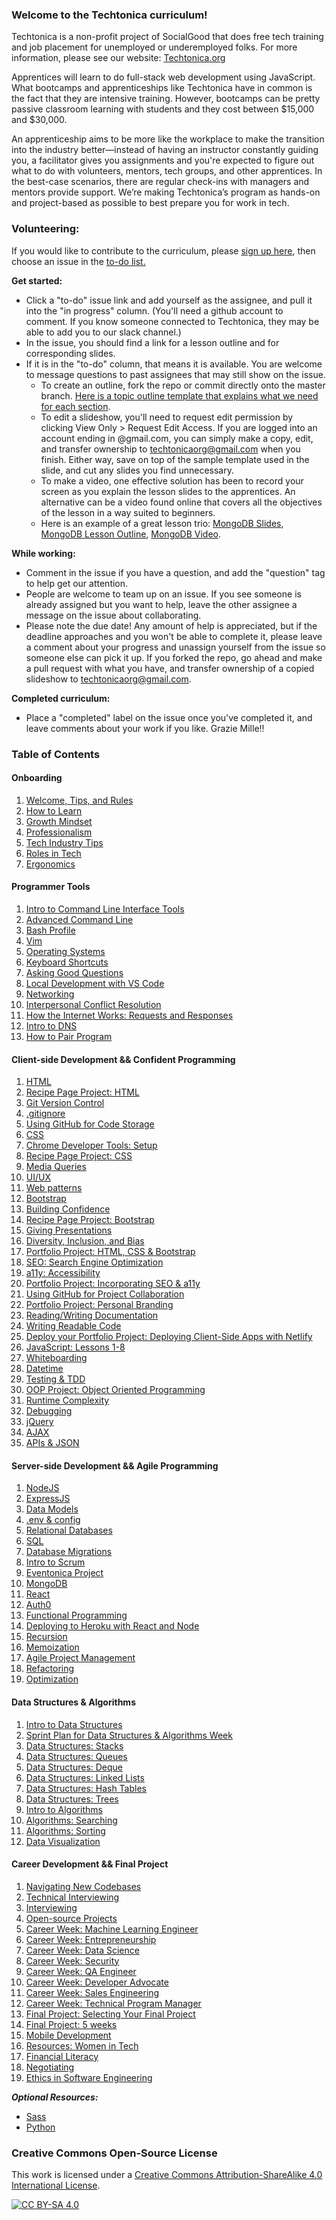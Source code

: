 ### Welcome to the Techtonica curriculum!

Techtonica is a non-profit project of SocialGood that does free tech training and job placement for unemployed or underemployed folks. For more information, please see our website: [Techtonica.org](http://techtonica.org)

Apprentices will learn to do full-stack web development using JavaScript. What bootcamps and apprenticeships like Techtonica have in common is the fact that they are intensive training. However, bootcamps can be pretty passive classroom learning with students and they cost between $15,000 and $30,000.

An apprenticeship aims to be more like the workplace to make the transition into the industry better—instead of having an instructor constantly guiding you, a facilitator gives you assignments and you're expected to figure out what to do with volunteers, mentors, tech groups, and other apprentices. In the best-case scenarios, there are regular check-ins with managers and mentors provide support. We’re making Techtonica’s program as hands-on and project-based as possible to best prepare you for work in tech.

### Volunteering:

If you would like to contribute to the curriculum, please [sign up here](https://docs.google.com/forms/d/e/1FAIpQLSeW0mo-Dpsig70374UEPvzexpas-31Ost_HsFwm0kjNOxtbtg/viewform?c=0&w=1), then choose an issue in the [to-do list.](https://github.com/Techtonica/curriculum/projects/2)

**Get started:**
- Click a "to-do" issue link and add yourself as the assignee, and pull it into the "in progress" column. (You'll need a github account to comment. If you know someone connected to Techtonica, they may be able to add you to our slack channel.)
- In the issue, you should find a link for a lesson outline and for corresponding slides.
- If it is in the "to-do" column, that means it is available. You are welcome to message questions to past assignees that may still show on the issue.
    - To create an outline, fork the repo or commit directly onto the master branch.  [Here is a topic outline template that explains what we need for each section](https://github.com/Techtonica/curriculum/blob/master/_templates/topic-outline.md).
    - To edit a slideshow, you'll need to request edit permission by clicking View Only > Request Edit Access. If you are logged into an account ending in @gmail.com, you can simply make a copy, edit, and transfer ownership to techtonicaorg@gmail.com when you finish. Either way, save on top of the sample template used in the slide, and cut any slides you find unnecessary.
    - To make a video, one effective solution has been to record your screen as you explain the lesson slides to the apprentices. An alternative can be a video found online that covers all the objectives of the lesson in a way suited to beginners.
    - Here is an example of a great lesson trio: [MongoDB Slides](https://docs.google.com/presentation/d/1BvO6PrSpulHVSDNOkMaDZM-V7McmheLgm0Lg2PFae7k/edit#slide=id.p), [MongoDB Lesson Outline](https://github.com/Techtonica/curriculum/blob/master/databases/mongo-db.md), [MongoDB Video](https://drive.google.com/file/d/1022MSkPjfRyGAUQa2I-pQltpUn4Q1NJc/view).

**While working:**
- Comment in the issue if you have a question, and add the "question" tag to help get our attention.
- People are welcome to team up on an issue.  If you see someone is already assigned but you want to help, leave the other assignee a message on the issue about collaborating.
- Please note the due date! Any amount of help is appreciated, but if the deadline approaches and you won't be able to complete it, please leave a comment about your progress and unassign yourself from the issue so someone else can pick it up. If you forked the repo, go ahead and make a pull request with what you have, and transfer ownership of a copied slideshow to techtonicaorg@gmail.com.

**Completed curriculum:**
- Place a "completed" label on the issue once you've completed it, and leave comments about your work if you like. Grazie Mille!!

### Table of Contents

#### Onboarding
1. [Welcome, Tips, and Rules](/welcome-tips-rules/tech-industry-tips.md)
1. [How to Learn](/learning-to-learn/learning-to-learn.md)
1. [Growth Mindset](/growth-mindset/YCLA_LessonPlan_v10.pdf)
1. [Professionalism](/professionalism/professionalism.md)
1. [Tech Industry Tips](/welcome-tips-rules/tech-industry-tips.md)
1. [Roles in Tech](/roles-in-tech/roles-in-tech.md)
1. [Ergonomics](/ergonomics/ergonomics.md)

#### Programmer Tools
1. [Intro to Command Line Interface Tools](/command-line/command-line-interface.md)
1. [Advanced Command Line](/command-line/command-line-advanced.md)
1. [Bash Profile](/command-line/dot-profile.md)
1. [Vim](/command-line/vim.md)
1. [Operating Systems](/operating-systems/operating-systems.md)
1. [Keyboard Shortcuts](/command-line/keyboard-shortcuts.md)
1. [Asking Good Questions](/asking-good-questions/asking-good-questions.md)
1. [Local Development with VS Code](/vs-code/vscode.md)
1. [Networking](/networking/networking.md)
1. [Interpersonal Conflict Resolution](/conflict-resolution/conflict-resolution.md)
1. [How the Internet Works: Requests and Responses](requests-and-responses/requests-and-responses.md)
1. [Intro to DNS](requests-and-responses/intro-to-dns-ip.md)
1. [How to Pair Program](/pair-programming/pair-programming.md)

#### Client-side Development && Confident Programming
1. [HTML](/html/html.md)
1. [Recipe Page Project: HTML](/projects/recipe-page/phase-1-html-prompt.md)
1. [Git Version Control](/git-version-control/git-version-control.md)
1. [.gitignore](/git-version-control/gitignore.md)
1. [Using GitHub for Code Storage](/github-code-storage/github-storage.md)
1. [CSS](/css/css.md)
1. [Chrome Developer Tools: Setup](/chrome-developer-tools/chrome-developer-tools.md)
1. [Recipe Page Project: CSS](/projects/recipe-page/phase-2-css-prompt.md)
1. [Media Queries](/css/media-queries.md)
1. [UI/UX](/ui-ux-design/ui-ux-design.md)
1. [Web patterns](/web-patterns/web-patterns.md)
1. [Bootstrap](/bootstrap/bootstrap.md)
1. [Building Confidence](/professionalism/building-confidence.md)
1. [Recipe Page Project: Bootstrap](/projects/recipe-page/phase-3-bootstrap-prompt.md)
1. [Giving Presentations](giving-presentations/giving-presentations.md)
1. [Diversity, Inclusion, and Bias](/diversity-inclusion-bias/inclusion.md)
1. [Portfolio Project: HTML, CSS & Bootstrap](/projects/portfolio/portfolio-webpage-1.md)
1. [SEO: Search Engine Optimization](/seo/seo.md)
1. [a11y: Accessibility](/accessibility/accessibility.md)
1. [Portfolio Project: Incorporating SEO & a11y](/projects/portfolio/portfolio-webpage-2.md)
1. [Using GitHub for Project Collaboration](/github-collaboration/github-collaboration.md)
1. [Portfolio Project: Personal Branding](/personal-brand/personal-branding.md)
1. [Reading/Writing Documentation](/reading-and-writing-documentation/documentation.md)
1. [Writing Readable Code](/writing-readable-code/writing-readable-code.md)
1. [Deploy your Portfolio Project: Deploying Client-Side Apps with Netlify](/deploying/deploying-1-personal-site.md)
1. [JavaScript: Lessons 1-8](/javascript)
1. [Whiteboarding](/interviewing/whiteboarding.md)
1. [Datetime](/datetime/datetime.md)
1. [Testing & TDD](/testing-and-tdd/testing-and-tdd.md)
1. [OOP Project: Object Oriented Programming](/object-oriented-programming)
1. [Runtime Complexity](/runtime-complexity/runtime-complexity.md)
1. [Debugging](/debugging/debugging.md)
1. [jQuery](/jquery/jquery.md)
1. [AJAX](/ajax/ajax.md)
1. [APIs & JSON](/api/apis-and-json.md)

#### Server-side Development && Agile Programming
1. [NodeJS](/node-js/node-js.md)
1. [ExpressJS](/express-js/express.md)
1. [Data Models](databases/data-models.md)
1. [.env & config](/command-line/env.md)
1. [Relational Databases](/databases/relational-databases.md)
1. [SQL](/databases/sql.md)
1. [Database Migrations](/databases/database-migrations.md)
1. [Intro to Scrum](/agile-development/scrum.md)
1. [Eventonica Project](/projects/eventonica-project.md)
1. [MongoDB](/databases/mongo-db.md)
1. [React](/react-js/react.md)
1. [Auth0](/oauth/o-auth.md)
1. [Functional Programming](/functional-programming/FP.md)
1. [Deploying to Heroku with React and Node](/deploying/deploying.md)
1. [Recursion](/recursion/recursion.md)
1. [Memoization](/runtime-complexity/memoization.md)
1. [Agile Project Management](/agile-development/intro-to-agile.md)
1. [Refactoring](/refactoring/refactoring.md)
1. [Optimization](/optimization/optimization.md)

#### Data Structures & Algorithms
1. [Intro to Data Structures](/data-structures/intro-to-data-structures.md)
1. [Sprint Plan for Data Structures & Algorithms Week](/projects/data-structures-algorithms-sprint.md)
1. [Data Structures: Stacks](/data-structures/stack.md)
1. [Data Structures: Queues](/data-structures/queues.md)
1. [Data Structures: Deque](/data-structures/deque.md)
1. [Data Structures: Linked Lists](/data-structures/linked-lists.md)
1. [Data Structures: Hash Tables](/data-structures/hash-tables.md)
1. [Data Structures: Trees](/data-structures/trees.md)
1. [Intro to Algorithms](/algorithms/intro-to-algorithms.md)
1. [Algorithms: Searching](/algorithms/searching.md)
1. [Algorithms: Sorting](/algorithms/sorting.md)
1. [Data Visualization](/data-visualization/data-visualization.md)

#### Career Development && Final Project
1. [Navigating New Codebases](/navigating-new-codebases/navigating-new-codebases.md)
1. [Technical Interviewing](/interviewing/technical-interviewing.md)
1. [Interviewing](/interviewing/non-technical-interviewing.md)
1. [Open-source Projects](/open-source/open-source.md)
1. [Career Week: Machine Learning Engineer](/roles-in-tech/machine-learning.md)
1. [Career Week: Entrepreneurship](/roles-in-tech/entrepreneurship.md)
1. [Career Week: Data Science](/roles-in-tech/data-science.md)
1. [Career Week: Security](/roles-in-tech/security.md)
1. [Career Week: QA Engineer](/roles-in-tech/qa.md)
1. [Career Week: Developer Advocate](/roles-in-tech/developer-advocate.md)
1. [Career Week: Sales Engineering](/roles-in-tech/sales-engineering)
1. [Career Week: Technical Program Manager](/roles-in-tech/technical-program-manager.md)
1. [Final Project: Selecting Your Final Project](/projects/final-project/selecting-your-project.md)
1. [Final Project: 5 weeks](/projects/final-project/final-project.md)
1. [Mobile Development](/mobile-development/mobile-development.md)
1. [Resources: Women in Tech](/women-in-tech-resources/resources-list.md)
1. [Financial Literacy](/financial-literacy/financial-literacy.md)
1. [Negotiating](/interviewing/negotiating.md)
1. [Ethics in Software Engineering](/ethics/ethics.md)


***Optional Resources:***
- [Sass](/sass/sass.md)
- [Python](/python/python.md)


### Creative Commons Open-Source License
This work is licensed under a [Creative Commons Attribution-ShareAlike 4.0 International License](https://creativecommons.org/licenses/by-sa/4.0/legalcode).

[![CC BY-SA 4.0](https://i.creativecommons.org/l/by-sa/4.0/88x31.png)](https://creativecommons.org/licenses/by-sa/4.0/legalcode)
